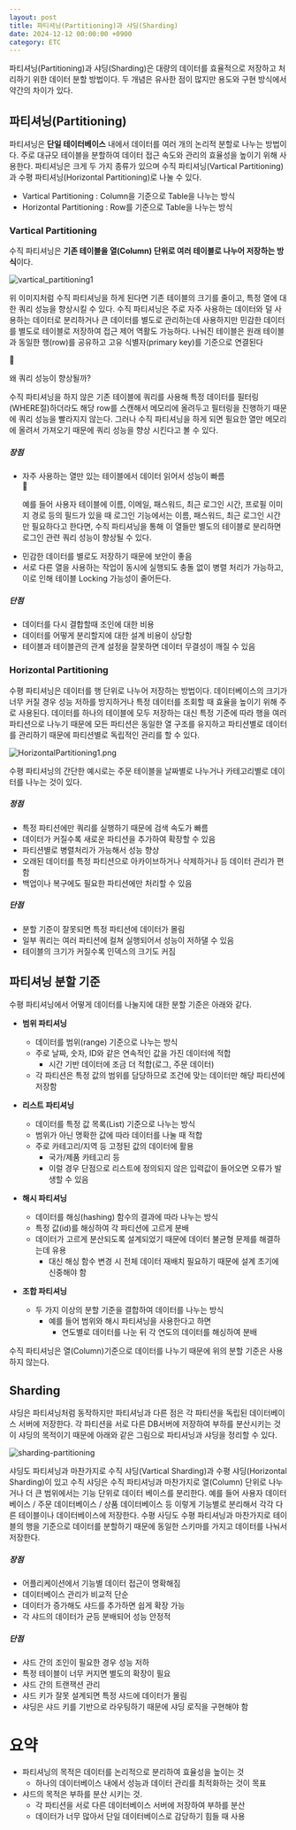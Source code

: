```yaml
---
layout: post
title: 파티셔닝(Partitioning)과 샤딩(Sharding)
date: 2024-12-12 00:00:00 +0900
category: ETC
---
```


파티셔닝(Partitioning)과 샤딩(Sharding)은 대량의 데이터를 효율적으로 저장하고 처리하기 위한 데이터 분할 방법이다. 두 개념은 유사한 점이 많지만 용도와 구현 방식에서 약간의 차이가 있다. 

## 파티셔닝(Partitioning) 

파티셔닝은 **단일 테이터베이스** 내에서 데이터를 여러 개의 논리적 분할로 나누는 방법이다. 주로 대규모 테이블을 분할하여 데이터 접근 속도와 관리의 효율성을 높이기 위해 사용한다. 
파티셔닝은 크게 두 가지 종류가 있으며 수직 파티셔닝(Vartical Partitioning)과 수평 파티셔닝(Horizontal Partitioning)로 나눌 수 있다. 

* Vartical Partitioning : Column을 기준으로 Table을 나누는 방식  
* Horizontal Partitioning : Row를 기준으로 Table을 나누는 방식 


### Vartical Partitioning 

수직 파티셔닝은 **기존 테이블을 열(Column) 단위로 여러 테이블로 나누어 저장하는 방식**이다.

![vartical_partitioning1](/public/img/vartical_partitioning1.png)


위 이미지처럼 수직 파티셔닝을 하게 된다면 기존 테이블의 크기를 줄이고, 특정 열에 대한 쿼리 성능을 향상시킬 수 있다. 
수직 파티셔닝은 주로 자주 사용하는 데이터와 덜 사용하는 데이터로 분리하거나 큰 데이터를 별도로 관리하는데 사용하지만 민감한 데이터를 별도로 테이블로 저장하여 접근 제어 역활도 가능하다. 나눠진 테이블은 원래 테이블과 동일한 행(row)를 공유하고 고유 식별자(primary key)를 기준으로 연결된다

<aside>
<span class="icon">🥕</span> 
<div class="content">
<p> 왜 쿼리 성능이 향상될까? </p>
<p> 수직 파티셔닝을 하지 않은 기존 테이블에 쿼리를 사용해 특정 데이터를 필터링(WHERE절)하더라도 해당 row를 스캔해서 메모리에 올려두고 필터링을 진행하기 때문에 쿼리 성능을 빨라지지 않는다. 그러나 수직 파티셔닝을 하게 되면 필요한 열만 메모리에 올려서 가져오기 때문에 쿼리 성능을 향상 시킨다고 볼 수 있다. </p>
</div>
</aside>


##### 장점  

- 자주 사용하는 열만 있는 테이블에서 데이터 읽어서 성능이 빠름 
    <aside>
    <span class="icon">🥕</span> 
    <div class="content">
    <p> 예를 들어 사용자 테이블에 이름, 이메일, 패스워드, 최근 로그인 시간, 프로필 이미지 경로 등의 필드가 있을 때 로그인 기능에서는 이름, 패스워드, 최근 로그인 시간만 필요하다고 한다면, 수직 파티셔닝을 통해 이 열들만 별도의 테이블로 분리하면 로그인 관련 쿼리 성능이 향상될 수 있다.  </p>
    </div>
    </aside>
- 민감한 데이터를 별로도 저장하기 때문에 보안이 좋음
- 서로 다른 열을 사용하는 작업이 동시에 실행되도 충돌 없이 병렬 처리가 가능하고, 이로 인해 테이블 Locking 가능성이 줄어든다.

##### 단점  

- 데이터를 다시 결합할때 조인에 대한 비용
- 데이터를 어떻게 분리할지에 대한 설계 비용이 상당함
- 테이블과 테이블관의 관계 설정을 잘못하면 데이터 무결성이 깨질 수 있음 


### Horizontal Partitioning 

수평 파티셔닝은 데이터를 행 단위로 나누어 저장하는 방법이다. 데이터베이스의 크기가 너무 커질 경우 성능 저하를 방지하거나 특정 데이터를 조회할 때 효율을 높이기 위해 주로 사용된다. 데이터를 하나의 테이블에 모두 저장하는 대신 특정 기준에 따라 행을 여러 파티션으로 나누기 때문에 모든 파티션은 동일한 열 구조를 유지하고 파티션별로 데이터를 관리하기 때문에 파티션별로 독립적인 관리를 할 수 있다. 

![HorizontalPartitioning1.png](/public/img/HorizontalPartitioning1.png)

수평 파티셔닝의 간단한 예시로는 주문 테이블을 날짜별로 나누거나 카테고리별로 데이터를 나누는 것이 있다.

##### 정점
- 특정 파티션에만 쿼리를 실행하기 때문에 검색 속도가 빠름
- 데이터가 커질수록 새로운 파티션을 추가하여 확장할 수 있음
- 파티션별로 병렬처리가 가능해서 성능 향상
- 오래된 데이터를 특정 파티션으로 아카이브하거나 삭제하거나 등 데이터 관리가 편함
- 백업이나 복구에도 필요한 파티션에만 처리할 수 있음


##### 단점 
- 분할 기준이 잘못되면 특정 파티션에 데이터가 몰림
- 일부 쿼리는 여러 파티션에 컬쳐 실행되어서 성능이 저하댈 수 있음
- 테이블의 크기가 커질수록 인덱스의 크기도 커짐 


## 파티셔닝 분할 기준 

수평 파티셔닝에서 어떻게 데이터를 나눌지에 대한 분할 기준은 아래와 같다. 

* **범위 파티셔닝** 
    * 데이터를 범위(range) 기준으로 나누는 방식 
    * 주로 날짜, 숫자, ID와 같은 연속적인 값을 가진 데이터에 적합
        * 시간 기반 데이터에 조금 더 적합(로그, 주문 데이터) 
    * 각 파티션은 특정 값의 범위를 담당하므로 조건에 맞는 데이터만 해당 파티션에 저장함  

* **리스트 파티셔닝**  
    * 데이터를 특정 값 목록(List) 기준으로 나누는 방식
    * 범위가 아닌 명확한 값에 따라 데이터를 나눌 때 적합
    * 주로 카테고리/지역 등 고정된 값의 데이터에 활용 
        * 국가/제품 카테고리 등 
        * 이럴 경우 단점으로 리스트에 정의되지 않은 입력값이 들어오면 오류가 발생할 수 있음   

* **해시 파티셔닝**  
    * 데이터를 해싱(hashing) 함수의 결과에 따라 나누는 방식  
    * 특정 값(id)를 해싱하여 각 파티션에 고르게 분배 
    * 데이터가 고르게 분산되도록 설계되었기 때문에 데이터 불균형 문제를 해결하는데 유용 
        * 대신 해싱 함수 변경 시 전체 데이터 재배치 필요하기 때문에 설계 초기에 신중해야 함 
 
* **조합 파티셔닝**  
    * 두 가지 이상의 분할 기준을 결합하여 데이터를 나누는 방식 
        * 예를 들어 범위와 해시 파티셔닝을 사용한다고 하면 
            * 연도별로 데이터를 나눈 뒤 각 연도의 데이터를 해싱하여 분배 


수직 파티셔닝은 열(Column)기준으로 데이터를 나누기 때문에 위의 분할 기준은 사용하지 않는다. 

## Sharding 

샤딩은 파티셔닝처럼 동작하지만 파티셔닝과 다른 점은 각 파티션을 독립된 데이터베이스 서버에 저장한다. 각 파티션을 서로 다른 DB서버에 저장하여 부하를 분산시키는 것이 샤딩의 목적이기 때문에 아래와 같은 그림으로 파티셔닝과 샤딩을 정리할 수 있다. 


![sharding-partitioning](/public/img/sharding-partitioning.png)

샤딩도 파티셔닝과 마찬가지로 수직 샤딩(Vartical Sharding)과 수평 샤딩(Horizontal Sharding)이 있고 수직 샤딩은 수직 파티셔닝과 마찬가지로 열(Column) 단위로 나누거나 더 큰 범위에서는 기능 단위로 데이터 베이스를 분리한다. 예를 들어 사용자 데이터베이스 / 주문 데이터베이스 / 상품 데이터베이스 등 이렇게 기능별로 분리해서 각각 다른 테이블이나 데이터베이스에 저장한다. 수평 사딩도 수평 파티셔닝과 마찬가지로 테이블의 행을 기준으로 데이터를 분할하기 때문에 동일한 스키마를 가지고 데이터를 나눠서 저장한다. 

##### 장점 
* 어플리케이션에서 기능별 데이터 접근이 명확해짐
* 데이터베이스 관리가 비교적 단순 
* 데이터가 증가해도 샤드를 추가하면 쉽게 확장 가능
* 각 샤드의 데이터가 균등 분배되어 성능 안정적

##### 단점 
* 샤드 간의 조인이 필요한 경우 성능 저하
* 특정 테이블이 너무 커지면 별도의 확장이 필요 
* 샤드 간의 트랜잭션 관리
* 샤드 키가 잘못 설계되면 특정 샤드에 데이터가 몰림
* 샤딩은 샤드 키를 기반으로 라우팅하기 때문에 샤딩 로직을 구현해야 함 


# 요약  

* 파티셔닝의 목적은 데이터를 논리적으로 분리하여 효율성을 높이는 것 
    * 하나의 데이터베이스 내에서 성능과 데이터 관리를 최적화하는 것이 목표 
* 샤드의 목적은 부하를 분산 시키는 것.
    * 각 파티션을 서로 다른 데이터베이스 서버에 저장하여 부하를 분산 
    * 데이터가 너무 많아서 단일 데이터베이스로 감당하기 힘들 때 사용

